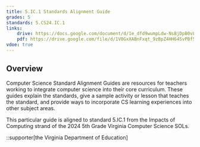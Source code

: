 ```yaml
---
title: 5.IC.1 Standards Alignment Guide
grades: 5
standards: 5.CS24.IC.1
links:
    drive: https://docs.google.com/document/d/1e_dfd9wumpLdw-NsBjDpB0vLOVqxLA_l0rkzYYAyVHM/edit?usp=drive_link
    pdf: https://drive.google.com/file/d/1V0GxXABnFxqt_9zBpZ4HH64SvPBf5SNS/view?usp=drive_link
vdoe: true
---
```


## Overview

Computer Science Standard Alignment Guides are resources for teachers working to integrate computer science into their core curriculum. These guides explain the standards, give a sample activity or lesson that teaches the standard, and provide ways to incorporate CS learning experiences into other subject areas. 

This particular guide is aligned to standard 5.IC.1 from the Impacts of Computing strand of the 2024 5th Grade Virginia Computer Science SOLs.

::supporter[the Virginia Department of Education]